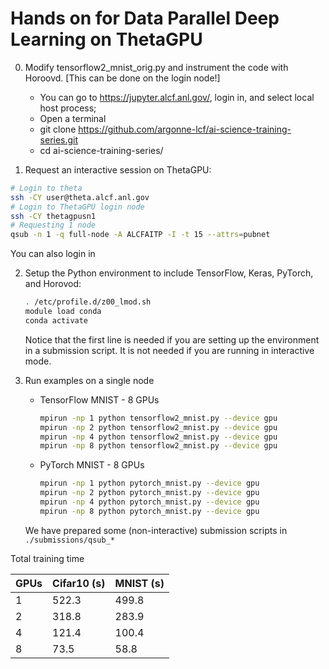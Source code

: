 # Hands on for Data Parallel Deep Learning on ThetaGPU

0. Modify tensorflow2_mnist_orig.py and instrument the code with Horoovd. [This can be done on the login node!]
    * You can go to https://jupyter.alcf.anl.gov/, login in, and select local host process; 
    * Open a terminal
    * git clone https://github.com/argonne-lcf/ai-science-training-series.git
    * cd ai-science-training-series/

1. Request an interactive session on ThetaGPU:
```bash
# Login to theta
ssh -CY user@theta.alcf.anl.gov
# Login to ThetaGPU login node
ssh -CY thetagpusn1 
# Requesting 1 node  
qsub -n 1 -q full-node -A ALCFAITP -I -t 15 --attrs=pubnet
```

You can also login in 

2. Setup the Python environment to include TensorFlow, Keras, PyTorch, and Horovod:
   ```bash
   . /etc/profile.d/z00_lmod.sh
   module load conda
   conda activate
   ```
   Notice that the first line is needed if you are setting up the environment in a submission script. It is not needed if you are running in interactive mode. 
   
3. Run examples on a single node
   -  TensorFlow MNIST - 8 GPUs
      ```bash
      mpirun -np 1 python tensorflow2_mnist.py --device gpu
      mpirun -np 2 python tensorflow2_mnist.py --device gpu
      mpirun -np 4 python tensorflow2_mnist.py --device gpu
      mpirun -np 8 python tensorflow2_mnist.py --device gpu
      ```
     
   - PyTorch MNIST - 8 GPUs
     ```bash
     mpirun -np 1 python pytorch_mnist.py --device gpu
     mpirun -np 2 python pytorch_mnist.py --device gpu
     mpirun -np 4 python pytorch_mnist.py --device gpu
     mpirun -np 8 python pytorch_mnist.py --device gpu
     ```
  
   We have prepared some (non-interactive) submission scripts in `./submissions/qsub_*`
   
Total training time
   
| GPUs | Cifar10 (s) | MNIST (s) |
| ---- | ---------------------- | -------------------- |
|    1 |            522.3       |         499.8        |
|    2 |            318.8       |         283.9        |
|    4 |            121.4       |         100.4        |
|    8 |             73.5       |         58.8         |
